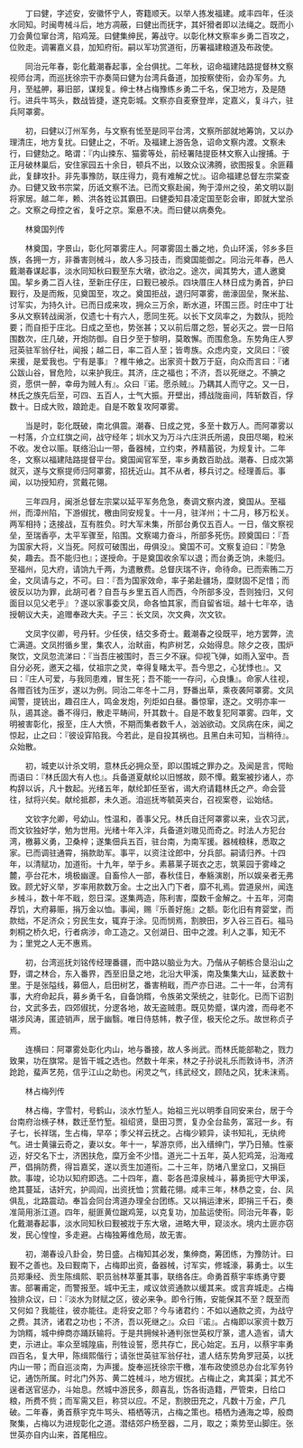 <!-- { "loadSidebar": true } -->
　　丁曰健，字述安，安徽怀宁人，寄籍顺天。以举人拣发福建。咸丰四年，任淡水同知。时闽粤械斗后，地方凋蔽，曰健出而抚字，其奸猾者即以法绳之。既而小刀会黄位窜台湾，陷鸡笼。曰健集绅民，筹战守。以彰化林文察率乡勇二百攻之，位败走。调署嘉义县，加知府衔。嗣以军功赏道衔，历署福建粮道及布政使。

　　同治元年春，彰化戴潮春起事，全台俱扰。二年秋，诏命福建陆路提督林文察视师台湾，而巡抚徐宗干亦奏简曰健为台湾兵备道，加按察使衔，会办军务。九月，至艋舺，募旧部，谋规复。绅士林占梅豫练乡勇二千名，保卫地方，及是随行。进兵牛骂头，数战皆捷，遂克彰城。文察亦自麦寮登岸，定嘉义，复斗六，驻兵阿罩雾。

　　初，曰健以汀州军务，与文察有恡至是同平台湾，文察所部就地筹饷，又以办理清庄，地方复扰。曰健止之，不听。及福建上游告急，诏命文察内渡。文察未行，曰健劾之。略谓：『内山捒东、猫雾等处，前经署陆提臣林文察入山搜捕。于正月破林巢后，安住家园五十余日，顿兵不出，以致众议沸腾，欲图报复。余匪藉此，复肆攻扑。非先事豫防，联庄得力，竟有难解之忧』。诏命福建总督左宗棠查办。曰健又致书宗棠，历诋文察不法。已而文察赴闽，殉于漳州之役，弟文明以副将家居。越二年，赖、洪各姓讼其霸田。曰健委知县凌定国至彰会审，即就大堂杀之。文察之母控之省，复吁之京。案悬不决。而曰健以病奏免。

　　林奠国列传

　　林奠国，字景山，彰化阿罩雾庄人。阿罩雾固土番之地，负山环溪，邻乡多巨族，各拥一方，非番害则械斗，故人多习技击，而奠国能御之。同治元年春，邑人戴潮春谋起事，淡水同知秋曰觐至东大墩，欲治之。途次，闻其势大，遣人邀奠国。挈乡勇二百人往，至新庄仔庄，曰觐已被杀。四块厝庄人林日成为勇首，护曰觐行，及是而叛，见奠国至，攻之。奠国拒战，退归阿罩雾，凿濠固垒，聚米盐、讨军实，为持久计。已而日成来攻，拥众三万余，断水道，环围三匝。时庄中丁壮多从文察转战闽浙，仅遗七十有六人，愿同生死。以长下文凤率之，为数队，扼险要；而自拒于庄北。日成之至也，势张甚；又以前后厝之怨，誓必灭之。尝一日陷围数次，庄几破，开炮防御。自日夕至于黎明，莫敢懈。而围愈急。东势角庄人罗冠英驻军翁仔社，闻报；越二日，率二百人至；皆粤族。众虑内变，文凤曰：『彼来援，是爱我也。宁有是事』？椎牛飨之。出家资十数万于庭，向众而言曰：『诸公跋山谷，冒危险，以来护我庄。其济，庄之福也；不济，吾以死继之。不腆之资，愿供一醉，幸毋为贼人有』。众曰『诺。愿杀贼』。乃耦其人而守之。又一日，林氏之族先后至，可四、五百人，士气大振。开壁出，搏战陇亩间，阵斩数百，俘数十。日成大败，踉跄走。自是不敢复攻阿罩雾。

　　当是时，彰化既破，南北俱震。潮春、日成之党，多至十数万人。而阿罩雾以一村落，介立红旗之间，战守经年；圳水又为万斗六庄洪氏所遏，良田尽暍，粒米不收。发仓以赈。联络沿山一带，备器械，立约束，养精蓄锐，为规复计。二年冬，文察以福建陆路提督平台。奠国闻官军至，率乡勇数百助战。潮春、日成次第就灭，遂与文察提师归阿罩雾，招抚近山。其不从者，移兵讨之。经理善后。事闻，以功授知府，赏戴花翎。

　　三年四月，闽浙总督左宗棠以延平军务危急，奏调文察内渡，奠国从。至福州，而漳州陷，下游俶扰，檄由同安规复。十一月，驻洋州；十二月，移万松关。两军相持；迭接战，互有胜负。时大军未集，所部台勇仅五百人。一日，偕文察视垒，至瑞香亭，太平军骤至，陷围。文察竭力奋斗，所部多死伤。顾奠国曰：『吾为国家大将，义当死。阿叔可破围出，毋俱没』。奠国不可。文察复迫曰：『势急矣，趣去。吾不能归也』；遂授命。于是奠国收余军以退；而台勇乏饷，未能归。至福州，见大府，请饷九千两，为遣散费。总督庆瑞不许，命待命。已而索贿二万金，文凤请与之，不可。曰：『吾为国家效命，率子弟赴疆场，糜财固不足惜；而彼反以功为罪，此胡可者？自吾与乡里五百人而西，今所部多没，吾则独归，又何面目以见父老乎』？遂以家事委文凤，命各恤其家，而自留省垣。越十七年卒，诰授朝议大夫，追赠奉政大夫。子三：长文凤，次文典，次文钦。

　　文凤字仪卿，号丹轩。少任侠，结交多奇士。戴潮春之役既平，地方罢弊，流亡满道。文凤拊循乡里，集农人，治畎亩，构庐树艺，众始得息。除夕之夜，围炉聚饮，文凤忽流涕曰：『当吾庄被围时，吾三夕不寐。仰视飞弹，如雨入室中。吾自分必死，邀天之福，仗祖宗之灵，幸得复睹太平。吾今思之，心犹悸也』。又曰：『庄人可爱，与我同患难，冒生死；吾不能一一存问，心良慊』。命家人往视，各赠百钱为压岁，遂以为例。同治二年冬十二月，野番出草，乘夜袭阿罩雾。文凤闻警，提铳出，趣召庄人，鸣金发炮，列炬如白昼。番惊窜，逐之。文明亦率一队，遏其途。番不得归，散走平畴间，歼其数十。自是不敢复犯阿罩雾。四年，文明被害彰化，报至，庄人大愤，不期而集者数千人，汹汹欲动。文凤病在床，闻之惊起，止之曰：『彼设穽陷我。今若此，是自投其祸也。且黑白未可知，当稍待』。众始散。

　　初，城吏以计杀文明，意林氏必拥众至，即以围城之罪办之。及闻是言，愕眙而语曰：『林氏固大有人也』。兵备道夏献纶以旧憾故，颇不憛。戴案被抄诸人，亦构辞以诉，凡十数起。光绪五年，献纶卸任至省，谒大府请籍林氏之产。命会营往，狱将兴矣。献纶抵郡，未久逝。洎巡抚岑毓英夹台，召视案卷，讼始结。

　　文钦字允卿，号幼山。性温和，善事父兄。林氏自迁阿罩雾以来，业农习武，而文钦独好学，勉为世用。光绪十年入泮，兵备道刘璈见而奇之。时法人方犯台湾，檄募义勇，卫桑梓；遂集佃兵五百，驻台南，为南军援。器械粮秣，悉取之家。已而调驻通霄，捐款助军。事平，以资注诠郎中，分兵部。嗣请归养。十四年，以清赋功，加道衔。十九年，举于乡。素慕莱子斑衣之志，筑莱园于雾峰之麓，亭台花木，境极幽邃。自畜伶人一部，春秋佳日，奉觞演剧，所以娱亲者无弗致。顾尤好义举，岁率用款数万金。士之出入门下者，靡不礼焉。尝道泉州，闻连乡械斗，数十年不戢，怨日深。遂集两造，陈利害，糜数千金解之。十五年，河南荐饥，大府募赈，捐万金以恤。事闻，赐『乐善好施』之额。彰化旧有育婴堂，而款绌，不足济众；穷民生女，辄弃于涂。见而悯焉，割腴田，岁入谷三百石。福马刺桐之桥久圯，行者病涉，命工造之。又创湖日、田中之渡。利人之事，知无不为；里党之人无不惠焉。

　　初，台湾巡抚刘铭传经理番疆，而中路以脑业为大。乃偕从子朝栋合垦沿山之野，谓之林合，东入番界，西至旧垦之地，北沿大甲溪，南及集集大山，延袤数十里。于是张隘线，募佃人，启田树艺，番害稍戢，而产亦日进。二十一年，台湾有事，大府命起兵，募乡勇千名，自备饷糈，令族弟文荣统之，驻彰化。已而下诏割台，文武多去，四郊俶扰，分逻各地，故无盗贼患。既见势蹙，谋内渡，而母老不堪涉风涛，匿迹销声，居于幽翳。唯日侍慈帏，教子侄，极天伦之乐。故世称贞子焉。

　　连横曰：阿罩雾处彰化内山，地与番接，故人多尚武。而林氏能部勒之，戮力致果，功在旗常。是皆干城之选也。然数十年来，林之子孙说礼乐而敦诗书，济济跄跄，蜚声艺苑，信乎江山之助也。闲灵之气，纬武经文，顾陆之风，犹未沫焉。

　　林占梅列传

　　林占梅，字雪村，号鹤山，淡水竹堑人。始祖三光以明季自同安来台，居于今台南府治檨子林，数迁至竹堑。祖绍贤，垦田习贾，复办全台盐务，富冠一乡。有子七，长祥瑞，生占梅，早卒；季父祥云抚之。占梅少颖异，读书知礼，无纨绔气。进士黄骧云奇之，妻以女。年十一，挈游京师，出入缙绅门，学乃日殖。性豪迈，好交名下士，济困扶危，糜万金不少惜。道光二十五年，英人犯鸡笼，沿海戒严，倡捐防费，得旨嘉奖，遂以贡生加道衔。二十三年，防堵八里坌口，又捐巨款。事竣，论功以知府即选。二十四年，嘉、彰各邑漳泉械斗，募勇扼守大甲溪，绝其蔓延，诘奸宄，护闾阎，出资抚恤；赏戴花翎。咸丰三年，林恭之变，台、凤俱乱，北路震动。奉旨会同台湾道办理全台团练。又以捐运津米，即捐三千石，奏准简用浙江道。四年，艇匪黄位踞鸡笼，以克复功，加盐运使衔。同治元年春，彰化戴潮春起事，淡水同知秋曰觐被戕于东大墩，进略大甲，窥淡水。境内土匪亦窃发，民心惶惶，多走避。占梅独筹维危局，故无害。

　　初，潮春设八卦会，势日盛。占梅知其必发，集绅商，筹团练，为豫防计。曰觐不之善也。及曰觐南下，占梅即出资，备器械，讨军实，修城濠，募勇士。以生员郑秉经、贡生陈缉熙、职员翁林萃董其事，联络各庄。命勇首蔡宇率练勇守要害。部署甫定，而警报至。城中无主，咸议敛资通款以缓其来。或言弃城走。占梅独排众议，曰：『淡水为财赋之区，彼必来争。即令行贿，安能保其不至？既至而又何如？我能往，彼亦能往。走将安之耶？今与诸君约：不如以通款之资，为战守之费。其济，诸君之功也；不济，吾以死继之』。众曰『诺』。占梅即以家资十数万为饷糈，城中绅商亦踊跃输将。于是共拥候补通判张世英权厅篆，遣人造省，请大吏，示进止。率众至城隍庙，刑牲设誓，愿共存亡，民心始定。五月，以蔡宇率勇四百名，复大甲，陈缉熙偕行；请张世英驻军翁仔社，遣人结东势角罗冠英，以抚内山一带；而自巡淡南，为声援。旋奉巡抚徐宗干檄，准布政使颁总办台北军务钤记，通饬所属。时北门外苏、黄二姓械斗，地方俶扰。占梅止之，禽其渠；其尤不逞者送官惩办，斗始息。然城中游民多，颇喜乱，饬各街造籍，严管束，日给口粮，所费不赀；而军需又巨，称贷以应。不足，割腴田充之，凡数十万金，产几破。二年春，勇首蔡宇克牛骂头、梧栖等汛，占梅之策也。梧栖为通海之埠，殷商聚集，占梅以为进规彰化之道。潜结郊户杨至器，二月，取之；乘势至山脚庄。张世英亦自内山来，首尾相应。

